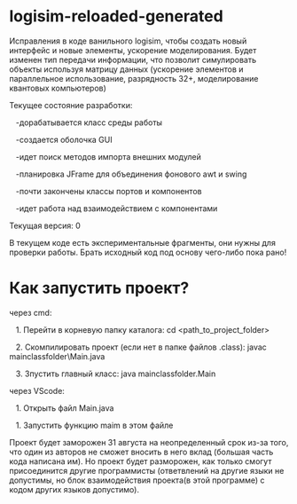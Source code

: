 # logisim-reloaded-generated
Исправления в коде ванильного logisim, чтобы создать новый интерфейс и новые элементы, ускорение моделирования.
Будет изменен тип передачи информации, что позволит симулировать объекты используя матрицу данных (ускорение элементов и параллельное использование, разрядность 32+, моделирование квантовых компьютеров)

Текущее состояние разработки: 
<p>&nbsp&nbsp&nbsp-дорабатывается класс среды работы</p> 
<p>&nbsp&nbsp&nbsp-создается оболочка GUI</p>
<p>&nbsp&nbsp&nbsp-идет поиск методов импорта внешних модулей</p>
<p>&nbsp&nbsp&nbsp-планировка JFrame для объединения фонового awt и swing</p>
<p>&nbsp&nbsp&nbsp-почти закончены классы портов и компонентов</p>
<p>&nbsp&nbsp&nbsp-идет работа над взаимодействием с компонентами</p>

Текущая версия: 0

В текущем коде есть экспериментальные фрагменты, они нужны для проверки работы.
Брать исходный код под основу чего-либо пока рано!

<h1>Как запустить проект?</h1>
через cmd:
<p>&nbsp&nbsp&nbsp1. Перейти в корневую папку каталога: cd &lt;path_to_project_folder&gt;</p>
<p>&nbsp&nbsp&nbsp2. Скомпилировать проект (если нет в папке файлов .class): javac mainclassfolder\Main.java</p>
<p>&nbsp&nbsp&nbsp3. Зпустить главный класс: java mainclassfolder.Main</p>
через VScode:
<p>&nbsp&nbsp&nbsp1. Открыть файл Main.java</p>
<p>&nbsp&nbsp&nbsp1. Запустить функцию maim в этом файле</p>

Проект будет заморожен 31 августа на неопределенный срок из-за того, что один из авторов не сможет вносить в него вклад (большая часть кода написана им).
Но проект будет разморожен, как только смогут присоединится другие программисты (ответвлений на другие языки не допустимы, но блок взаимодействия проекта(в этой программе) с кодом других языков допустимо).